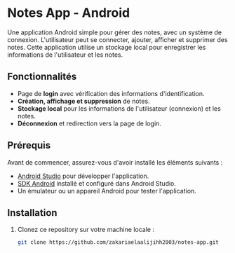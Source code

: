 # Notes App - Android

Une application Android simple pour gérer des notes, avec un système de connexion. L'utilisateur peut se connecter, ajouter, afficher et supprimer des notes. Cette application utilise un stockage local pour enregistrer les informations de l'utilisateur et les notes.

## Fonctionnalités

- Page de **login** avec vérification des informations d'identification.
- **Création, affichage et suppression** de notes.
- **Stockage local** pour les informations de l'utilisateur (connexion) et les notes.
- **Déconnexion** et redirection vers la page de login.

## Prérequis

Avant de commencer, assurez-vous d'avoir installé les éléments suivants :

- [Android Studio](https://developer.android.com/studio) pour développer l'application.
- [SDK Android](https://developer.android.com/studio) installé et configuré dans Android Studio.
- Un émulateur ou un appareil Android pour tester l'application.

## Installation

1. Clonez ce repository sur votre machine locale :

   ```bash
   git clone https://github.com/zakariaelaalijihh2003/notes-app.git
